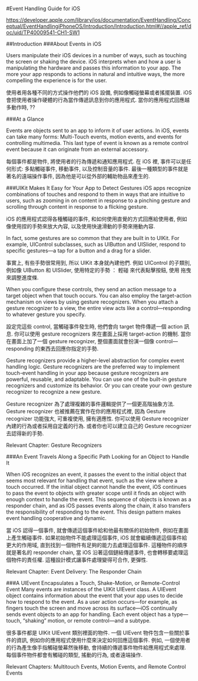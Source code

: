 #Event Handling Guide for iOS

https://developer.apple.com/library/ios/documentation/EventHandling/Conceptual/EventHandlingiPhoneOS/Introduction/Introduction.html#//apple_ref/doc/uid/TP40009541-CH1-SW1

##Introduction
###About Events in iOS

Users manipulate their iOS devices in a number of ways, such as touching the screen or shaking the device. iOS interprets when and how a user is manipulating the hardware and passes this information to your app. The more your app responds to actions in natural and intuitive ways, the more compelling the experience is for the user.


使用者用各種不同的方式操作他們的 iOS 設備, 例如像觸碰螢幕或者搖擺裝置. iOS 會把使用者操作硬體的行為當作傳遞訊息到你的應用程式. 當你的應用程式回應越多動作時, ??

###At a Glance

Events are objects sent to an app to inform it of user actions. In iOS, events can take many forms: Multi-Touch events, motion events, and events for controlling multimedia. This last type of event is known as a remote control event because it can originate from an external accessory.

每個事件都是物件, 將使用者的行為傳遞和通知應用程式. 在 iOS 裡, 事件可以是任何形式: 多點觸碰事件, 移動事件, 以及控制音量的事件. 最後一種類型的事件就是著名的遠端操作事件, 因為他是可以從外部的輔助物品來產生的.

###UIKit Makes It Easy for Your App to Detect Gestures
iOS apps recognize combinations of touches and respond to them in ways that are intuitive to users, such as zooming in on content in response to a pinching gesture and scrolling through content in response to a flicking gesture. 

iOS 的應用程式認得各種觸碰的事件, 和如何使用直覺的方式回應給使用者, 例如像使用捏的手勢來放大內容, 以及使用快速滑動的手勢來捲動內容.

In fact, some gestures are so common that they are built in to UIKit. For example, UIControl subclasses, such as UIButton and UISlider, respond to specific gestures—a tap for a button and a drag for a slider. 

事實上, 有些手勢很常用到, 所以 UIKit 本身就內建他們. 例如 UIControl 的子類別, 例如像 UIButton 和 UISlider, 使用特定的手勢 ： 輕碰 來代表點擊按鈕, 使用 拖曳 來調整進度條.

When you configure these controls, they send an action message to a target object when that touch occurs. You can also employ the target-action mechanism on views by using gesture recognizers. When you attach a gesture recognizer to a view, the entire view acts like a control—responding to whatever gesture you specify.

設定完這些 control, 當觸碰事件發生時, 他們會向 target 物件傳遞一個 action 訊息. 你可以使用 gesture recognizers 來在畫面上採用 target-action 的機制. 當你在畫面上加了一個 gesture recognizer, 整個畫面就會扮演一個像 control—responding 的東西去回應你指定的手勢.

Gesture recognizers provide a higher-level abstraction for complex event handling logic. Gesture recognizers are the preferred way to implement touch-event handling in your app because gesture recognizers are powerful, reusable, and adaptable. You can use one of the built-in gesture recognizers and customize its behavior. Or you can create your own gesture recognizer to recognize a new gesture.

Gesture recognizer 為了處理複雜的事件邏輯提供了一個更高階抽象方法. Gesture recognizer 也被推薦在實作在你的應用程式裡, 因為 Gesture recognizer 功能強大, 可重複使用, 擁有適應性. 你可以使用 Gesture recognizer 內建的行為或者採用自定義的行為. 或者你也可以建立自己的 Gesture recognizer 去認得新的手勢.



Relevant Chapter: Gesture Recognizers


###An Event Travels Along a Specific Path Looking for an Object to Handle It

When iOS recognizes an event, it passes the event to the initial object that seems most relevant for handling that event, such as the view where a touch occurred. If the initial object cannot handle the event, iOS continues to pass the event to objects with greater scope until it finds an object with enough context to handle the event. This sequence of objects is known as a responder chain, and as iOS passes events along the chain, it also transfers the responsibility of responding to the event. This design pattern makes event handling cooperative and dynamic.

當 iOS 認得一個事件, 就會傳遞這個事件給和他最有關係的初始物件, 例如在畫面上產生觸碰事件. 如果初始物件不能處理這個事件, iOS 就會繼續傳遞這個事件給更大的作用域, 直到找到一個物件有足夠的能力去處理這個事件. 這種物件的順序就是著名的 responder chain, 當 iOS 沿著這個鏈結傳遞事件, 也會轉移要處理這個物件的責任權. 這種設計模式讓事件處理變得可合作, 更彈性.

Relevant Chapter: Event Delivery: The Responder Chain


###A UIEvent Encapsulates a Touch, Shake-Motion, or Remote-Control Event
Many events are instances of the UIKit UIEvent class. A UIEvent object contains information about the event that your app uses to decide how to respond to the event. As a user action occurs—for example, as fingers touch the screen and move across its surface—iOS continually sends event objects to an app for handling. Each event object has a type—touch, “shaking” motion, or remote control—and a subtype.

很多事件都是 UIKit UIEvent 類別裡面的物件. 一個 UIEvent 物件包含一些關於事件的資訊, 例如你的應用程式使用什麼來決定如何回應這個事件. 例如, 一個使用者的行為產生像手指觸碰螢幕然後移動, 會持續的傳遞事件物件給應用程式來處理. 每個事件物件都會有觸碰的類型, 搖動的行為, 或者遠端操作.


Relevant Chapters: Multitouch Events, Motion Events, and Remote Control Events

